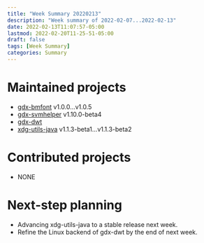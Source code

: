 ```yaml
---
title: "Week Summary 20220213"
description: "Week summary of 2022-02-07...2022-02-13"
date: 2022-02-13T11:07:57-05:00
lastmod: 2022-02-20T11-25-51-05:00
draft: false
tags: [Week Summary]
categories: Summary
---
```


# Maintained projects

- [gdx-bmfont](https://github.com/anyicomplex/gdx-bmfont) v1.0.0...v1.0.5  
- [gdx-svmhelper](https://github.com/anyicomplex/gdx-svmhelper) v1.10.0-beta4  
- [gdx-dwt](https://github.com/anyicomplex/gdx-dwt)  
- [xdg-utils-java](https://github.com/anyicomplex/xdg-utils-java) v1.1.3-beta1...v1.1.3-beta2

# Contributed projects

- NONE

# Next-step planning

- Advancing xdg-utils-java to a stable release next week.
- Refine the Linux backend of gdx-dwt by the end of next week.